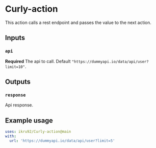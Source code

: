 # Curly-action

This action calls a rest endpoint and passes the value to the next action.

## Inputs

### `api`

**Required** The api to call. Default `"https://dummyapi.io/data/api/user?limit=10"`.

## Outputs

### `response`

Api response.

## Example usage
```yaml
uses: ikru92/Curly-action@main  
with:  
  url: 'https://dummyapi.io/data/api/user?limit=5'
```
